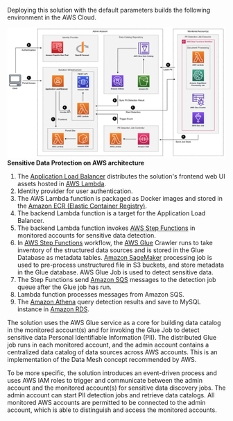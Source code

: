 Deploying this solution with the default parameters builds the following environment in the AWS Cloud.

![architecture](docs/../../images/arch.png)
**Sensitive Data Protection on AWS architecture**

1. The [Application Load Balancer](https://aws.amazon.com/alb/) distributes the solution's frontend web UI assets hosted in [AWS Lambda](https://aws.amazon.com/lambda/). 
2. Identity provider for user authentication. 
3. The AWS Lambda function is packaged as Docker images and stored in the [Amazon ECR (Elastic Container Registry)](https://aws.amazon.com/ecr/). 
4. The backend Lambda function is a target for the Application Load Balancer. 
5. The backend Lambda function invokes [AWS Step Functions](https://aws.amazon.com/step-functions/) in monitored accounts for sensitive data detection. 
6. In [AWS Step Functions](https://aws.amazon.com/step-functions/) workflow, the [AWS Glue](https://aws.amazon.com/glue/) Crawler runs to take inventory of the structured data sources and is stored in the Glue Database as metadata tables. [Amazon SageMaker](https://aws.amazon.com/sagemaker/) processing job is used to pre-process unstructured file in S3 buckets, and store metadata in the Glue database. AWS Glue Job is used to detect sensitive data.
7. The Step Functions send [Amazon SQS](https://aws.amazon.com/sqs/) messages to the detection job queue after the Glue job has run. 
8. Lambda function processes messages from Amazon SQS.
9. The [Amazon Athena](https://aws.amazon.com/athena/) query detection results and save to MySQL instance in [Amazon RDS](https://aws.amazon.com/rds/).

The solution uses the AWS Glue service as a core for building data catalog in the monitored account(s) and for invoking the Glue Job to detect sensitive data Personal Identifiable Information (PII). The distributed Glue job runs in each monitored account, and the admin account contains a centralized data catalog of data sources across AWS accounts. This is an implementation of the Data Mesh concept recommended by AWS.

To be more specific, the solution introduces an event-driven process and uses AWS IAM roles to trigger and communicate between the admin account and the monitored account(s) for sensitive data discovery jobs. The admin account can start PII detection jobs and retrieve data catalogs. All monitored AWS accounts are permitted to be connected to the admin account, which is able to distinguish and access the monitored accounts.